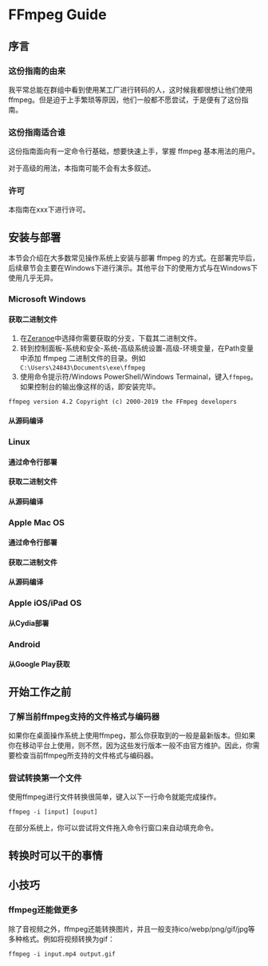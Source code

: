 # FFmpeg Guide

## 序言

### 这份指南的由来

我平常总能在群组中看到使用某工厂进行转码的人，这时候我都很想让他们使用 ffmpeg。但是迫于上手繁琐等原因，他们一般都不愿尝试，于是便有了这份指南。

### 这份指南适合谁

这份指南面向有一定命令行基础，想要快速上手，掌握 ffmpeg 基本用法的用户。

对于高级的用法，本指南可能不会有太多叙述。

### 许可

本指南在xxx下进行许可。

## 安装与部署

本节会介绍在大多数常见操作系统上安装与部署 ffmpeg 的方式。在部署完毕后，后续章节会主要在Windows下进行演示。其他平台下的使用方式与在Windows下使用几乎无异。

### Microsoft Windows

#### 获取二进制文件

1. 在[Zeranoe](https://ffmpeg.zeranoe.com/builds/)中选择你需要获取的分支，下载其二进制文件。
2. 转到控制面板-系统和安全-系统-高级系统设置-高级-环境变量，在Path变量中添加 ffmpeg 二进制文件的目录。例如`C:\Users\24843\Documents\exe\ffmpeg`
3. 使用命令提示符/Windows PowerShell/Windows Termainal，键入`ffmpeg`。如果控制台的输出像这样的话，即安装完毕。

`ffmpeg version 4.2 Copyright (c) 2000-2019 the FFmpeg developers`

#### 从源码编译

### Linux

#### 通过命令行部署

#### 获取二进制文件

#### 从源码编译

### Apple Mac OS

#### 通过命令行部署

#### 获取二进制文件

#### 从源码编译

### Apple iOS/iPad OS

#### 从Cydia部署

### Android

#### 从Google Play获取

## 开始工作之前

### 了解当前ffmpeg支持的文件格式与编码器

如果你在桌面操作系统上使用ffmpeg，那么你获取到的一般是最新版本。但如果你在移动平台上使用，则不然，因为这些发行版本一般不由官方维护。因此，你需要检查当前ffmpeg所支持的文件格式与编码器。

### 尝试转换第一个文件

使用ffmpeg进行文件转换很简单，键入以下一行命令就能完成操作。

`ffmpeg -i [input] [ouput]`

在部分系统上，你可以尝试将文件拖入命令行窗口来自动填充命令。

## 转换时可以干的事情

## 小技巧

### ffmpeg还能做更多

除了音视频之外，ffmpeg还能转换图片，并且一般支持ico/webp/png/gif/jpg等多种格式。例如将视频转换为gif：

`
ffmpeg -i input.mp4 output.gif
`